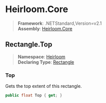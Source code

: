 # Heirloom.Core

> **Framework**: .NETStandard,Version=v2.1  
> **Assembly**: [Heirloom.Core][0]  

## Rectangle.Top

> **Namespace**: [Heirloom][0]  
> **Declaring Type**: [Rectangle][1]  

### Top

Gets the top extent of this rectangle.

```cs
public float Top { get; }
```

[0]: ../../../Heirloom.Core.md
[1]: ../Rectangle.md
